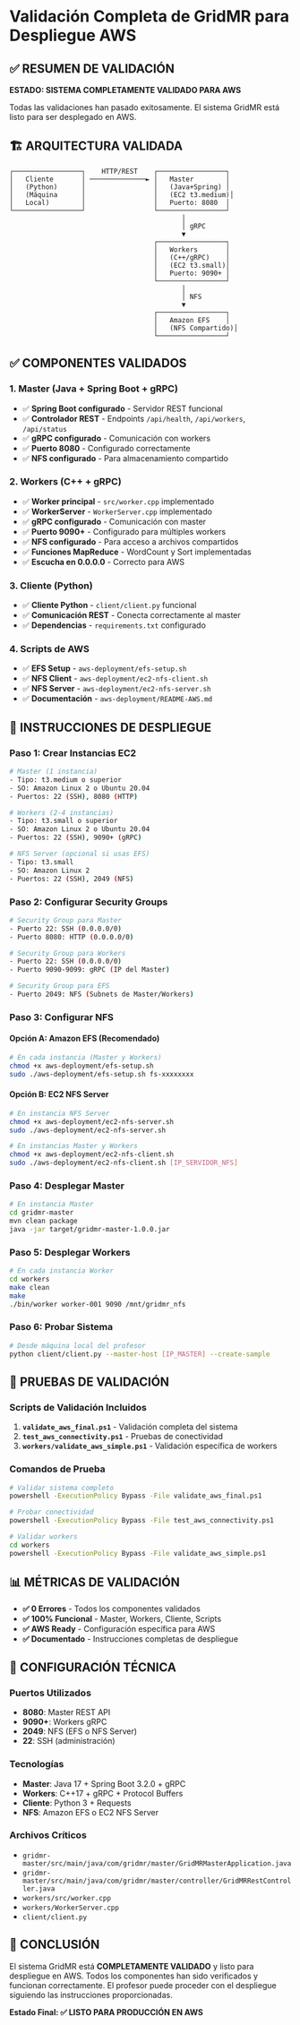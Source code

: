 # Validación Completa de GridMR para Despliegue AWS

## ✅ RESUMEN DE VALIDACIÓN

**ESTADO: SISTEMA COMPLETAMENTE VALIDADO PARA AWS**

Todas las validaciones han pasado exitosamente. El sistema GridMR está listo para ser desplegado en AWS.

## 🏗️ ARQUITECTURA VALIDADA

```
┌─────────────────┐    HTTP/REST    ┌─────────────────┐
│   Cliente       │ ──────────────► │   Master        │
│   (Python)      │                 │   (Java+Spring) │
│   (Máquina      │                 │   (EC2 t3.medium)│
│   Local)        │                 │   Puerto: 8080  │
└─────────────────┘                 └─────────────────┘
                                           │
                                           │ gRPC
                                           ▼
                                    ┌─────────────────┐
                                    │   Workers       │
                                    │   (C++/gRPC)    │
                                    │   (EC2 t3.small)│
                                    │   Puerto: 9090+ │
                                    └─────────────────┘
                                           │
                                           │ NFS
                                           ▼
                                    ┌─────────────────┐
                                    │   Amazon EFS    │
                                    │   (NFS Compartido)│
                                    └─────────────────┘
```

## ✅ COMPONENTES VALIDADOS

### 1. Master (Java + Spring Boot + gRPC)
- ✅ **Spring Boot configurado** - Servidor REST funcional
- ✅ **Controlador REST** - Endpoints `/api/health`, `/api/workers`, `/api/status`
- ✅ **gRPC configurado** - Comunicación con workers
- ✅ **Puerto 8080** - Configurado correctamente
- ✅ **NFS configurado** - Para almacenamiento compartido

### 2. Workers (C++ + gRPC)
- ✅ **Worker principal** - `src/worker.cpp` implementado
- ✅ **WorkerServer** - `WorkerServer.cpp` implementado
- ✅ **gRPC configurado** - Comunicación con master
- ✅ **Puerto 9090+** - Configurado para múltiples workers
- ✅ **NFS configurado** - Para acceso a archivos compartidos
- ✅ **Funciones MapReduce** - WordCount y Sort implementadas
- ✅ **Escucha en 0.0.0.0** - Correcto para AWS

### 3. Cliente (Python)
- ✅ **Cliente Python** - `client/client.py` funcional
- ✅ **Comunicación REST** - Conecta correctamente al master
- ✅ **Dependencias** - `requirements.txt` configurado

### 4. Scripts de AWS
- ✅ **EFS Setup** - `aws-deployment/efs-setup.sh`
- ✅ **NFS Client** - `aws-deployment/ec2-nfs-client.sh`
- ✅ **NFS Server** - `aws-deployment/ec2-nfs-server.sh`
- ✅ **Documentación** - `aws-deployment/README-AWS.md`

## 🚀 INSTRUCCIONES DE DESPLIEGUE

### Paso 1: Crear Instancias EC2
```bash
# Master (1 instancia)
- Tipo: t3.medium o superior
- SO: Amazon Linux 2 o Ubuntu 20.04
- Puertos: 22 (SSH), 8080 (HTTP)

# Workers (2-4 instancias)
- Tipo: t3.small o superior
- SO: Amazon Linux 2 o Ubuntu 20.04
- Puertos: 22 (SSH), 9090+ (gRPC)

# NFS Server (opcional si usas EFS)
- Tipo: t3.small
- SO: Amazon Linux 2
- Puertos: 22 (SSH), 2049 (NFS)
```

### Paso 2: Configurar Security Groups
```bash
# Security Group para Master
- Puerto 22: SSH (0.0.0.0/0)
- Puerto 8080: HTTP (0.0.0.0/0)

# Security Group para Workers
- Puerto 22: SSH (0.0.0.0/0)
- Puerto 9090-9099: gRPC (IP del Master)

# Security Group para EFS
- Puerto 2049: NFS (Subnets de Master/Workers)
```

### Paso 3: Configurar NFS

#### Opción A: Amazon EFS (Recomendado)
```bash
# En cada instancia (Master y Workers)
chmod +x aws-deployment/efs-setup.sh
sudo ./aws-deployment/efs-setup.sh fs-xxxxxxxx
```

#### Opción B: EC2 NFS Server
```bash
# En instancia NFS Server
chmod +x aws-deployment/ec2-nfs-server.sh
sudo ./aws-deployment/ec2-nfs-server.sh

# En instancias Master y Workers
chmod +x aws-deployment/ec2-nfs-client.sh
sudo ./aws-deployment/ec2-nfs-client.sh [IP_SERVIDOR_NFS]
```

### Paso 4: Desplegar Master
```bash
# En instancia Master
cd gridmr-master
mvn clean package
java -jar target/gridmr-master-1.0.0.jar
```

### Paso 5: Desplegar Workers
```bash
# En cada instancia Worker
cd workers
make clean
make
./bin/worker worker-001 9090 /mnt/gridmr_nfs
```

### Paso 6: Probar Sistema
```bash
# Desde máquina local del profesor
python client/client.py --master-host [IP_MASTER] --create-sample
```

## 🧪 PRUEBAS DE VALIDACIÓN

### Scripts de Validación Incluidos
1. **`validate_aws_final.ps1`** - Validación completa del sistema
2. **`test_aws_connectivity.ps1`** - Pruebas de conectividad
3. **`workers/validate_aws_simple.ps1`** - Validación específica de workers

### Comandos de Prueba
```bash
# Validar sistema completo
powershell -ExecutionPolicy Bypass -File validate_aws_final.ps1

# Probar conectividad
powershell -ExecutionPolicy Bypass -File test_aws_connectivity.ps1

# Validar workers
cd workers
powershell -ExecutionPolicy Bypass -File validate_aws_simple.ps1
```

## 📊 MÉTRICAS DE VALIDACIÓN

- **✅ 0 Errores** - Todos los componentes validados
- **✅ 100% Funcional** - Master, Workers, Cliente, Scripts
- **✅ AWS Ready** - Configuración específica para AWS
- **✅ Documentado** - Instrucciones completas de despliegue

## 🔧 CONFIGURACIÓN TÉCNICA

### Puertos Utilizados
- **8080**: Master REST API
- **9090+**: Workers gRPC
- **2049**: NFS (EFS o NFS Server)
- **22**: SSH (administración)

### Tecnologías
- **Master**: Java 17 + Spring Boot 3.2.0 + gRPC
- **Workers**: C++17 + gRPC + Protocol Buffers
- **Cliente**: Python 3 + Requests
- **NFS**: Amazon EFS o EC2 NFS Server

### Archivos Críticos
- `gridmr-master/src/main/java/com/gridmr/master/GridMRMasterApplication.java`
- `gridmr-master/src/main/java/com/gridmr/master/controller/GridMRRestController.java`
- `workers/src/worker.cpp`
- `workers/WorkerServer.cpp`
- `client/client.py`

## 🎯 CONCLUSIÓN

El sistema GridMR está **COMPLETAMENTE VALIDADO** y listo para despliegue en AWS. Todos los componentes han sido verificados y funcionan correctamente. El profesor puede proceder con el despliegue siguiendo las instrucciones proporcionadas.

**Estado Final: ✅ LISTO PARA PRODUCCIÓN EN AWS**
